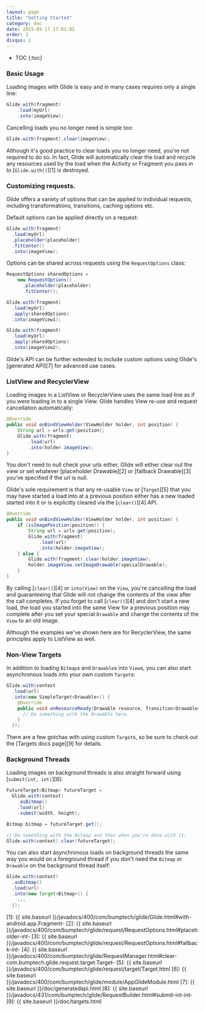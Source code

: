 ```yaml
---
layout: page
title: "Getting Started"
category: doc
date: 2015-05-17 17:01:02
order: 2
disqus: 1
---
```

* TOC
{:toc}

### Basic Usage

Loading images with Glide is easy and in many cases requires only a single line:

```java
Glide.with(fragment)
    .load(myUrl)
    .into(imageView);
```

Cancelling loads you no longer need is simple too:

```java
Glide.with(fragment).clear(imageView);
```

Although it's good practice to clear loads you no longer need, you're not required to do so. In fact, Glide will automatically clear the load and recycle any resources used by the load when the Activity or Fragment you pass in to [``Glide.with()``][1] is destroyed.

### Customizing requests.

Glide offers a variety of options that can be applied to individual requests, including transformations, transitions, caching options etc.

Default options can be applied directly on a request:

```java
Glide.with(fragment)
  .load(myUrl)
  .placeholder(placeholder)
  .fitCenter()
  .into(imageView);
```

Options can be shared across requests using the `RequestOptions` class:

```java
RequestOptions sharedOptions = 
    new RequestOptions()
      .placeholder(placeholder)
      .fitCenter();

Glide.with(fragment)
  .load(myUrl)
  .apply(sharedOptions)
  .into(imageView1);

Glide.with(fragment)
  .load(myUrl)
  .apply(sharedOptions)
  .into(imageView2);
```

Glide's API can be further extended to include custom options using Glide's [generated API][7] for advanced use cases.

### ListView and RecyclerView

Loading images in a ListView or RecyclerView uses the same load line as if you were loading in to a single View. Glide handles View re-use and request cancellation automatically:

```java
@Override
public void onBindViewHolder(ViewHolder holder, int position) {
    String url = urls.get(position);
    Glide.with(fragment)
        .load(url)
        .into(holder.imageView);
}
```

You don't need to null check your urls either, Glide will either clear out the view or set whatever [placeholder Drawable][2] or [fallback Drawable][3] you've specified if the url is null.


Glide's sole requirement is that any re-usable ``View`` or [``Target``][5] that you may have started a load into at a previous position either has a new loaded started into it or is explicitly cleared via the [``clear()``][4] API.

```java
@Override
public void onBindViewHolder(ViewHolder holder, int position) {
    if (isImagePosition(position)) {
        String url = urls.get(position);
        Glide.with(fragment)
            .load(url)
            .into(holder.imageView);
    } else {
        Glide.with(fragment).clear(holder.imageView);
        holder.imageView.setImageDrawable(specialDrawable);
    }
}
```

By calling [``clear()``][4] or ``into(View)`` on the ``View``, you're cancelling the load and guaranteeing that Glide will not change the contents of the view after the call completes. If you forget to call [``clear()``][4] and don't start a new load, the load you started into the same View for a previous position may complete after you set your special ``Drawable`` and change the contents of the ``View`` to an old image.

Although the examples we've shown here are for RecyclerView, the same principles apply to ListView as well.

### Non-View Targets

In addition to loading ``Bitmap``s and ``Drawable``s into ``View``s, you can also start asynchronous loads into your own custom ``Target``s:

```java
Glide.with(context
  .load(url)
  .into(new SimpleTarget<Drawable>() {
    @Override
    public void onResourceReady(Drawable resource, Transition<Drawable> transition) {
      // Do something with the Drawable here.
    }
  });
```

There are a few gotchas with using custom ``Target``s, so be sure to check out the [Targets docs page][9] for details.

### Background Threads

Loading images on background threads is also straight forward using [``submit(int, int)``][8]:

```java
FutureTarget<Bitmap> futureTarget =
  Glide.with(context)
    .asBitmap()
    .load(url)
    .submit(width, height);

Bitmap bitmap = futureTarget.get();

// Do something with the Bitmap and then when you're done with it:
Glide.with(context).clear(futureTarget);
```

You can also start asynchronous loads on background threads the same way you would on a foreground thread if you don't need the ``Bitmap`` or ``Drawable`` on the background thread itself:

```java
Glide.with(context)
  .asBitmap()
  .load(url)
  .into(new Target<Bitmap>() {
    ...
  });
```

[1]: {{ site.baseurl }}/javadocs/400/com/bumptech/glide/Glide.html#with-android.app.Fragment-
[2]: {{ site.baseurl }}/javadocs/400/com/bumptech/glide/request/RequestOptions.html#placeholder-int-
[3]: {{ site.baseurl }}/javadocs/400/com/bumptech/glide/request/RequestOptions.html#fallback-int-
[4]: {{ site.baseurl }}/javadocs/400/com/bumptech/glide/RequestManager.html#clear-com.bumptech.glide.request.target.Target-
[5]: {{ site.baseurl }}/javadocs/400/com/bumptech/glide/request/target/Target.html
[6]: {{ site.baseurl }}/javadocs/400/com/bumptech/glide/module/AppGlideModule.html
[7]: {{ site.baseurl }}/doc/generatedapi.html
[8]: {{ site.baseurl }}/javadocs/431/com/bumptech/glide/RequestBuilder.html#submit-int-int-
[9]: {{ site.baseurl }}/doc/targets.html
